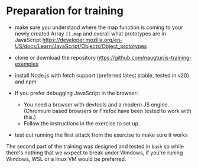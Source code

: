 # Preparation for training

- make sure you understand where the map function is coming to your newly created Array `[].map` and overall what prototypes are in JavaScript https://developer.mozilla.org/en-US/docs/Learn/JavaScript/Objects/Object_prototypes
 
- clone or download the repository https://github.com/naugtur/js-training-examples
- install Node.js with fetch support (preferred latest stable, tested in v20) and npm
- If you prefer debugging JavaScript in the browser:
  - You need a browser with devtools and a modern JS engine. 
    (Chromium based browsers or Firefox have been tested to work with this.)
  - Follow the instructions in the exercise to set up.
- test out running the first attack from the exercise to make sure it works

The second part of the training was designed and tested in `bash` so while there's nothing that we wxpect to break under Windows, if you're runing Windows, WSL or a linux VM would be preferred.
